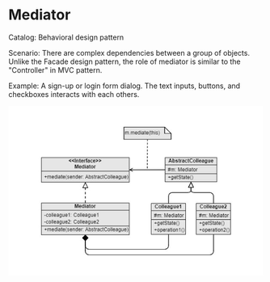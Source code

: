 Mediator
===
Catalog: Behavioral design pattern

Scenario: There are complex dependencies between a group of objects. Unlike the Facade design pattern, the role of mediator is similar to the "Controller" in MVC pattern.

Example: A sign-up or login form dialog. The text inputs, buttons, and checkboxes interacts with each others.

![UML](UML.jpg)
